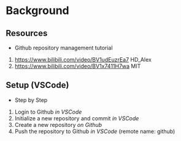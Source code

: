 # Background

## Resources

- Github repository management tutorial

1. https://www.bilibili.com/video/BV1udEuzrEa7 HD_Alex
2. https://www.bilibili.com/video/BV1x7411H7wa MIT

## Setup (VSCode)

- Step by Step

1. Login to Github _in VSCode_
2. Initialize a new repository and commit _in VSCode_
3. Create a new repository _on Github_
4. Push the repository to Github _in VSCode_ (remote name: github)
